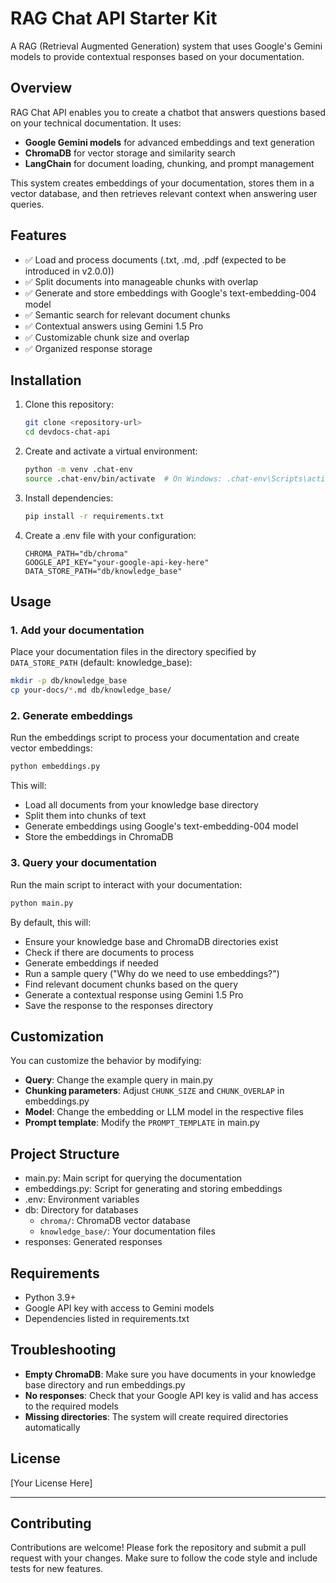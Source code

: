 # RAG Chat API Starter Kit

A RAG (Retrieval Augmented Generation) system that uses Google's Gemini models to provide contextual responses based on your documentation.

## Overview

RAG Chat API enables you to create a chatbot that answers questions based on your technical documentation. It uses:

- **Google Gemini models** for advanced embeddings and text generation
- **ChromaDB** for vector storage and similarity search
- **LangChain** for document loading, chunking, and prompt management

This system creates embeddings of your documentation, stores them in a vector database, and then retrieves relevant context when answering user queries.

## Features

- ✅ Load and process documents (.txt, .md, .pdf (expected to be introduced in v2.0.0))
- ✅ Split documents into manageable chunks with overlap
- ✅ Generate and store embeddings with Google's text-embedding-004 model
- ✅ Semantic search for relevant document chunks
- ✅ Contextual answers using Gemini 1.5 Pro
- ✅ Customizable chunk size and overlap
- ✅ Organized response storage

## Installation

1. Clone this repository:
   ```bash
   git clone <repository-url>
   cd devdocs-chat-api
   ```

2. Create and activate a virtual environment:
   ```bash
   python -m venv .chat-env
   source .chat-env/bin/activate  # On Windows: .chat-env\Scripts\activate
   ```

3. Install dependencies:
   ```bash
   pip install -r requirements.txt
   ```

4. Create a .env file with your configuration:
   ```
   CHROMA_PATH="db/chroma"
   GOOGLE_API_KEY="your-google-api-key-here"
   DATA_STORE_PATH="db/knowledge_base"
   ```

## Usage

### 1. Add your documentation

Place your documentation files in the directory specified by `DATA_STORE_PATH` (default: knowledge_base):

```bash
mkdir -p db/knowledge_base
cp your-docs/*.md db/knowledge_base/
```

### 2. Generate embeddings

Run the embeddings script to process your documentation and create vector embeddings:

```bash
python embeddings.py
```

This will:
- Load all documents from your knowledge base directory
- Split them into chunks of text
- Generate embeddings using Google's text-embedding-004 model
- Store the embeddings in ChromaDB

### 3. Query your documentation

Run the main script to interact with your documentation:

```bash
python main.py
```

By default, this will:
- Ensure your knowledge base and ChromaDB directories exist
- Check if there are documents to process
- Generate embeddings if needed
- Run a sample query ("Why do we need to use embeddings?")
- Find relevant document chunks based on the query
- Generate a contextual response using Gemini 1.5 Pro
- Save the response to the responses directory

## Customization

You can customize the behavior by modifying:

- **Query**: Change the example query in main.py
- **Chunking parameters**: Adjust `CHUNK_SIZE` and `CHUNK_OVERLAP` in embeddings.py
- **Model**: Change the embedding or LLM model in the respective files
- **Prompt template**: Modify the `PROMPT_TEMPLATE` in main.py

## Project Structure

- main.py: Main script for querying the documentation
- embeddings.py: Script for generating and storing embeddings
- .env: Environment variables
- db: Directory for databases
  - `chroma/`: ChromaDB vector database
  - `knowledge_base/`: Your documentation files
- responses: Generated responses

## Requirements

- Python 3.9+
- Google API key with access to Gemini models
- Dependencies listed in requirements.txt

## Troubleshooting

- **Empty ChromaDB**: Make sure you have documents in your knowledge base directory and run embeddings.py
- **No responses**: Check that your Google API key is valid and has access to the required models
- **Missing directories**: The system will create required directories automatically

## License

[Your License Here]

---

## Contributing

Contributions are welcome! Please fork the repository and submit a pull request with your changes.
Make sure to follow the code style and include tests for new features.